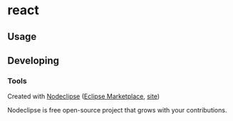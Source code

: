 # react

## Usage

## Developing

### Tools

Created with [Nodeclipse](https://github.com/Nodeclipse/nodeclipse-1) ([Eclipse Marketplace](http://marketplace.eclipse.org/content/nodeclipse), [site](http://www.nodeclipse.org))

Nodeclipse is free open-source project that grows with your contributions.
